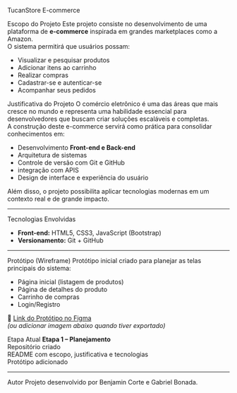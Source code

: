 TucanStore
E-commerce

Escopo do Projeto
Este projeto consiste no desenvolvimento de uma plataforma de **e-commerce** inspirada em grandes marketplaces como a Amazon.  
O sistema permitirá que usuários possam:

- Visualizar e pesquisar produtos
- Adicionar itens ao carrinho
- Realizar compras
- Cadastrar-se e autenticar-se
- Acompanhar seus pedidos

Justificativa do Projeto
O comércio eletrônico é uma das áreas que mais cresce no mundo e representa uma habilidade essencial para desenvolvedores que buscam criar soluções escaláveis e completas.  
A construção deste e-commerce servirá como prática para consolidar conhecimentos em:

- Desenvolvimento **Front-end e Back-end**
- Arquitetura de sistemas
- Controle de versão com Git e GitHub
- integração com APIS
- Design de interface e experiência do usuário

Além disso, o projeto possibilita aplicar tecnologias modernas em um contexto real e de grande impacto.

---

Tecnologias Envolvidas
- **Front-end:** HTML5, CSS3, JavaScript (Bootstrap)
- **Versionamento:** Git + GitHub

---

Protótipo (Wireframe)
Protótipo inicial criado para planejar as telas principais do sistema:

- Página inicial (listagem de produtos)
- Página de detalhes do produto
- Carrinho de compras
- Login/Registro

📎 [Link do Protótipo no Figma](#)  
*(ou adicionar imagem abaixo quando tiver exportado)*  


Etapa Atual
**Etapa 1 – Planejamento**  
Repositório criado  
README com escopo, justificativa e tecnologias  
Protótipo adicionado  

---

Autor
Projeto desenvolvido por Benjamin Corte e Gabriel Bonada.
